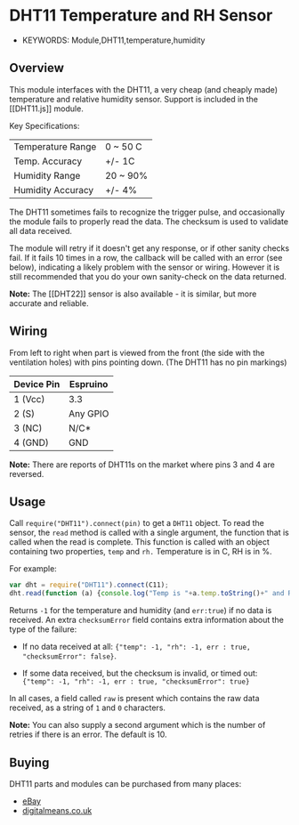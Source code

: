 <!--- Copyright (c) 2014 Spence Konde. See the file LICENSE for copying permission. -->
DHT11 Temperature and RH Sensor
===============================

* KEYWORDS: Module,DHT11,temperature,humidity

Overview
-----------------

This module interfaces with the DHT11, a very cheap (and cheaply made) temperature and relative humidity sensor. Support is included in the [[DHT11.js]] module.

 Key Specifications:

  |                   |          |
  |-------------------|----------|
  | Temperature Range | 0 ~ 50 C |
  | Temp. Accuracy    | +/- 1C   |
  | Humidity Range    | 20 ~ 90% |
  | Humidity Accuracy | +/- 4%   |


The DHT11 sometimes fails to recognize the trigger pulse, and occasionally the module fails to properly read the data. The checksum is used to validate all data received. 

The module will retry if it doesn't get any response, or if other sanity checks fail. If it fails 10 times in a row, the callback will be called with an error (see below), indicating a likely problem with the sensor or wiring. However it is still recommended that you do your own sanity-check on the data returned.

**Note:** The [[DHT22]] sensor is also available - it is similar, but more accurate and reliable.

Wiring
-----------------

From left to right when part is viewed from the front (the side with the ventilation holes) with pins pointing down. (The DHT11 has no pin markings)

  | Device Pin | Espruino |
  |------------|----------|
  | 1 (Vcc)    | 3.3      |
  | 2 (S)      | Any GPIO |
  | 3 (NC)     | N/C*     |
  | 4 (GND)    | GND      |

**Note:** There are reports of DHT11s on the market where pins 3 and 4 are reversed.


Usage
-----------------

Call `require("DHT11").connect(pin)` to get a `DHT11` object. To read the sensor, the `read` method is called with a single argument, the function that is called when the read is complete. This function is called with an object containing two properties, `temp` and `rh.` Temperature is in C, RH is in %. 

For example:

```JavaScript
var dht = require("DHT11").connect(C11);
dht.read(function (a) {console.log("Temp is "+a.temp.toString()+" and RH is "+a.rh.toString());});
```

Returns `-1` for the temperature and humidity (and `err:true`) if no data is received. An extra `checksumError` field contains extra information about the type of the failure:

* If no data received at all: `{"temp": -1, "rh": -1, err : true, "checksumError": false}`.

* If some data received, but the checksum is invalid, or timed out: `{"temp": -1, "rh": -1, err : true, "checksumError": true}`

In all cases, a field called `raw` is present which contains the raw data received, as a string of `1` and `0` characters.

**Note:** You can also supply a second argument which is the number of retries if there is an error. The default is 10.

Buying
-----

DHT11 parts and modules can be purchased from many places:
* [eBay](http://www.ebay.com/sch/i.html?_nkw=DHT11&_sacat=92074)
* [digitalmeans.co.uk](https://digitalmeans.co.uk/shop/index.php?route=product/search&tag=dht11)
